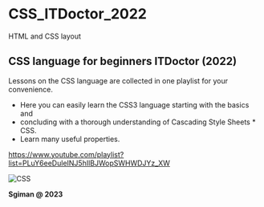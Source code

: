 # CSS_ITDoctor_2022
HTML and CSS layout

##  CSS language for beginners ITDoctor (2022)

Lessons on the CSS language are collected in one playlist for your convenience.
  - Here you can easily learn the CSS3 language starting with the basics and
  - concluding with a thorough understanding of Cascading Style Sheets * CSS.
  - Learn many useful properties.

https://www.youtube.com/playlist?list=PLuY6eeDuleINJ5hIlBJWopSWHWDJYz_XW


![CSS](https://github.com/sgiman/CSS_ITDoctor_2022/assets/7030369/3a07b63b-59ef-4d63-9671-36b56a7209b4)

**Sgiman @ 2023**

